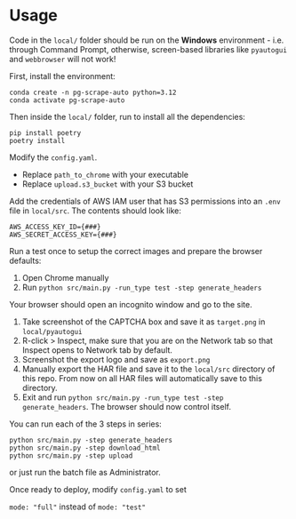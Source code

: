 # Usage

Code in the `local/` folder should be run on the **Windows** environment - i.e. through Command Prompt, otherwise, screen-based libraries like `pyautogui` and `webbrowser` will not work!

First, install the environment:

```
conda create -n pg-scrape-auto python=3.12
conda activate pg-scrape-auto
```

Then inside the `local/` folder, run to install all the dependencies:

```
pip install poetry
poetry install 
```

Modify the `config.yaml`. 
- Replace `path_to_chrome` with your executable
- Replace `upload.s3_bucket` with your S3 bucket

Add the credentials of AWS IAM user that has S3 permissions into an `.env` file in `local/src`. The contents should look like:

```
AWS_ACCESS_KEY_ID={###}
AWS_SECRET_ACCESS_KEY={###}
```

Run a test once to setup the correct images and prepare the browser defaults:

1. Open Chrome manually
2. Run `python src/main.py -run_type test -step generate_headers`

Your browser should open an incognito window and go to the site. 
1. Take screenshot of the CAPTCHA box and save it as `target.png` in `local/pyautogui`
2. R-click > Inspect, make sure that you are on the Network tab so that Inspect opens to Network tab by default.
3. Screenshot the export logo and save as `export.png`
4. Manually export the HAR file and save it to the `local/src` directory of this repo. From now on all HAR files will automatically save to this directory.
5. Exit and run `python src/main.py -run_type test -step generate_headers`. The browser should now control itself.

You can run each of the 3 steps in series:

```
python src/main.py -step generate_headers
python src/main.py -step download_html
python src/main.py -step upload
```

or just run the batch file as Administrator.

Once ready to deploy, modify `config.yaml` to set

`mode: "full"` instead of `mode: "test"`